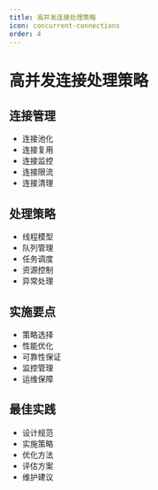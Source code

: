 ```yaml
---
title: 高并发连接处理策略
icon: concurrent-connections
order: 4
---
```


# 高并发连接处理策略

## 连接管理
- 连接池化
- 连接复用
- 连接监控
- 连接限流
- 连接清理

## 处理策略
- 线程模型
- 队列管理
- 任务调度
- 资源控制
- 异常处理

## 实施要点
- 策略选择
- 性能优化
- 可靠性保证
- 监控管理
- 运维保障

## 最佳实践
- 设计规范
- 实施策略
- 优化方法
- 评估方案
- 维护建议
